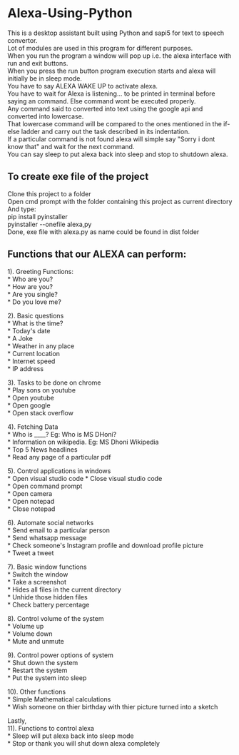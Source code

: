 # Alexa-Using-Python

This is a desktop assistant built using Python and sapi5 for text to speech convertor.   
Lot of modules are used in this program for different purposes.  
When you run the program a window will pop up i.e. the alexa interface with run and exit buttons.   
When you press the run button program execution starts and alexa will initially be in sleep mode.   
You have to say ALEXA WAKE UP to activate alexa.  
You have to wait for Alexa is listening... to be printed in terminal before saying an command. Else command wont be executed properly.  
Any command said to converted into text using the google api and converted into lowercase.  
That lowercase command will be compared to the ones mentioned in the if-else ladder and carry out the task described in its indentation.  
If a particular command is not found alexa will simple say "Sorry i dont know that" and wait for the next command.  
You can say sleep to put alexa back into sleep and stop to shutdown alexa.  

## To create exe file of the project  
Clone this project to a folder  
Open cmd prompt with the folder containing this project as current directory  
And type:  
   pip install pyinstaller  
   pyinstaller --onefile alexa,py  
Done, exe file with alexa.py as name could be found in dist folder   



## Functions that our ALEXA can perform:  
1). Greeting Functions:  
    * Who are you?  
    * How are you?  
    * Are you single?  
    * Do you love me?  
    
2). Basic questions  
    * What is the time?  
    * Today's date  
    * A Joke  
    * Weather in any place  
    * Current location  
    * Internet speed  
    * IP address  
    
3). Tasks to be done on chrome  
    * Play sons on youtube  
    * Open youtube    
    * Open google  
    * Open stack overflow  
    
4). Fetching Data  
    * Who is ____? Eg: Who is MS DHoni?  
    * Information on wikipedia. Eg: MS Dhoni Wikipedia  
    * Top 5 News headlines  
    * Read any page of a particular pdf  
    
5). Control applications in windows  
    * Open visual studio code
    * Close visual studio code  
    * Open command prompt  
    * Open camera  
    * Open notepad  
    * Close notepad  
    
 6). Automate social networks  
    * Send email to a particular person  
    * Send whatsapp message  
    * Check someone's Instagram profile and download profile picture  
    * Tweet a tweet  
    
7). Basic window functions  
    * Switch the window  
    * Take a screenshot  
    * Hides all files in the current directory  
    * Unhide those hidden files  
    * Check battery percentage  
    
8). Control volume of the system  
    * Volume up  
    * Volume down  
    * Mute and unmute  
    
9). Control power options of system  
    * Shut down the system  
    * Restart the system  
    * Put the system into sleep  
    
10). Other functions  
    * Simple Mathematical calculations  
    * Wish someone on thier birthday with thier picture turned into a sketch  
    
Lastly,  
11). Functions to control alexa  
    * Sleep will put alexa back into sleep mode  
    * Stop or thank you will shut down alexa completely  
    
    

